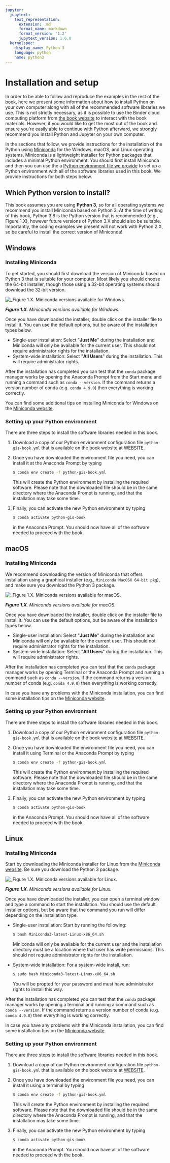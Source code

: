 ```yaml
---
jupyter:
  jupytext:
    text_representation:
      extension: .md
      format_name: markdown
      format_version: '1.2'
      jupytext_version: 1.6.0
  kernelspec:
    display_name: Python 3
    language: python
    name: python3
---
```


# Installation and setup

In order to be able to follow and reproduce the examples in the rest of the book, here we present some information about how to install Python on your own computer along with all of the recommended software libraries we use. This is not strictly necessary, as it is possible to use the Binder cloud computing platform from [the book website](https://pythongis.org/) to interact with the book materials. However, if you would like to get the most out of the book and ensure you're easily able to continue with Python afterward, we strongly recommend you install Python and Jupyter on your own computer.

In the sections that follow, we provide instructions for the installation of the Python using [Miniconda](https://docs.conda.io/en/latest/miniconda.html) for the Windows, macOS, and Linux operating systems. Miniconda is a lightweight installer for Python packages that includes a minimal Python environment. You should first install Miniconda and then you can use the a [Python environment file we provide]() to set up a Python environment with all of the software libraries used in this book. We provide instructions for both steps below.


## Which Python version to install?

This book assumes you are using **Python 3**, so for all operating systems we recommend you install Miniconda based on Python 3. At the time of writing of this book, Python 3.8 is the Python version that is recommended (e.g., Figure 1.X), however future versions of Python 3.X should also be suitable. Importantly, the coding examples we present will not work with Python 2.X, so be careful to install the correct version of Miniconda!


## Windows

### Installing Miniconda

To get started, you should first download the version of Miniconda based on Python 3 that is suitable for your computer. Most likely you should choose the 64-bit installer, though those using a 32-bit operating systems should download the 32-bit version.

![_**Figure 1.X**. Miniconda versions available for Windows.](../img/miniconda-windows.png)

_**Figure 1.X**. Miniconda versions available for Windows._

Once you have downloaded the installer, double click on the installer file to install it. You can use the default options, but be aware of the installation types below.

- Single-user installation: Select "**Just Me**" during the installation and Miniconda will only be available for the current user. This should not require administrator rights for the installation.
- System-wide installation: Select "**All Users**" during the installation. This will require administrator rights.

After the installation has completed you can test that the `conda` package manager works by opening the Anaconda Prompt from the Start menu and running a command such as `conda --version`. If the command returns a version number of conda (e.g. `conda 4.9.0`) then everything is working correctly.

You can find some additional tips on installing Miniconda for Windows on the [Miniconda website](https://docs.conda.io/projects/conda/en/latest/user-guide/install/windows.html).

### Setting up your Python environment

There are three steps to install the software libraries needed in this book.

1. Download a copy of our Python environment configuration file `python-gis-book.yml` that is available on the book website at [WEBSITE]().

2. Once you have downloaded the environment file you need, you can install it at the Anaconda Prompt by typing

    ```bash
    $ conda env create -f python-gis-book.yml
    ```

    This will create the Python environment by installing the required software. Please note that the downloaded file should be in the same directory where the Anaconda Prompt is running, and that the installation may take some time.
   
3. Finally, you can activate the new Python environment by typing

    ```bash
    $ conda activate python-gis-book
    ```

    in the Anaconda Prompt. You should now have all of the software needed to proceed with the book.


## macOS

### Installing Miniconda

We recommend downloading the version of Miniconda that offers installation using a graphical installer (e.g., `Miniconda MacOSX 64-bit pkg`), and make sure you download the Python 3 package.

![_**Figure 1.X**. Miniconda versions available for macOS.](../img/miniconda-macos.png)

_**Figure 1.X**. Miniconda versions available for macOS._

Once you have downloaded the installer, double click on the installer file to install it. You can use the default options, but be aware of the installation types below.

- Single-user installation: Select "**Just Me**" during the installation and Miniconda will only be available for the current user. This should not require administrator rights for the installation.
- System-wide installation: Select "**All Users**" during the installation. This will require administrator rights.

After the installation has completed you can test that the `conda` package manager works by opening Terminal or the Anaconda Prompt and running a command such as `conda --version`. If the command returns a version number of conda (e.g. `conda 4.9.0`) then everything is working correctly.

In case you have any problems with the Miniconda installation, you can find some installation tips on the [Miniconda website](https://docs.conda.io/projects/conda/en/latest/user-guide/install/macos.html).

### Setting up your Python environment

There are three steps to install the software libraries needed in this book.

1. Download a copy of our Python environment configuration file `python-gis-book.yml` that is available on the book website at [WEBSITE]().

2. Once you have downloaded the environment file you need, you can install it using Terminal or the Anaconda Prompt by typing

    ```bash
    $ conda env create -f python-gis-book.yml
    ```

    This will create the Python environment by installing the required software. Please note that the downloaded file should be in the same directory where the Anaconda Prompt is running, and that the installation may take some time.
   
3. Finally, you can activate the new Python environment by typing

    ```bash
    $ conda activate python-gis-book
    ```

    in the Anaconda Prompt. You should now have all of the software needed to proceed with the book.


## Linux

### Installing Miniconda

Start by downloading the Miniconda installer for Linux from the [Miniconda website](https://docs.conda.io/en/latest/miniconda.html). Be sure you download the Python 3 package.

![_**Figure 1.X**. Miniconda versions available for Linux.](../img/miniconda-linux.png)

_**Figure 1.X**. Miniconda versions available for Linux._

Once you have downloaded the installer, you can open a terminal window and type a command to start the installation. You should use the default installer options, but be aware that the command you run will differ depending on the installation type.

- Single-user installation: Start by running the following:

    ```bash
    $ bash Miniconda3-latest-Linux-x86_64.sh
    ```

   Miniconda will only be available for the current user and the installation directory must be a location where that user has write permissions. This should not require administrator rights for the installation.

- System-wide installation: For a system-wide install, run:

    ```bash
    $ sudo bash Miniconda3-latest-Linux-x86_64.sh
    ```

    You will be propted for your password and must have administrator rights to install this way.

After the installation has completed you can test that the `conda` package manager works by opening a terminal and running a command such as `conda --version`. If the command returns a version number of conda (e.g. `conda 4.9.0`) then everything is working correctly.

In case you have any problems with the Miniconda installation, you can find some installation tips on the [Miniconda website](https://docs.conda.io/projects/conda/en/latest/user-guide/install/linux.html).

### Setting up your Python environment

There are three steps to install the software libraries needed in this book.

1. Download a copy of our Python environment configuration file `python-gis-book.yml` that is available on the book website at [WEBSITE]().

2. Once you have downloaded the environment file you need, you can install it using a terminal by typing

    ```bash
    $ conda env create -f python-gis-book.yml
    ```

    This will create the Python environment by installing the required software. Please note that the downloaded file should be in the same directory where the Anaconda Prompt is running, and that the installation may take some time.
   
3. Finally, you can activate the new Python environment by typing

    ```bash
    $ conda activate python-gis-book
    ```

    in the Anaconda Prompt. You should now have all of the software needed to proceed with the book.
